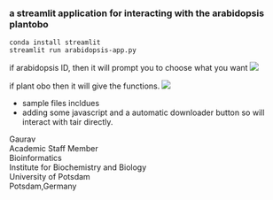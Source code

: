 ### a streamlit application for interacting with the arabidopsis plantobo
```
conda install streamlit 
streamlit run arabidopsis-app.py
```
if arabidopsis ID, then it will prompt you to choose what you want
![](https://github.com/gauravcodepro/streamlit-arabidopsis-ineract-graphviz/blob/main/view1.png)

if plant obo then it will give the functions.
![](https://github.com/gauravcodepro/streamlit-arabidopsis-ineract-graphviz/blob/main/view2.png)

- sample files incldues
- adding some javascript and a automatic downloader button so will interact with tair directly.
  
Gaurav \
Academic Staff Member \
Bioinformatics \
Institute for Biochemistry and Biology \
University of Potsdam \
Potsdam,Germany



